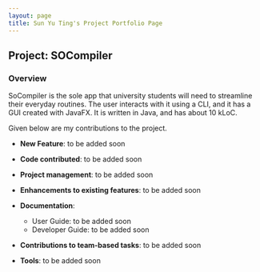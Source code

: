 ```yaml
---
layout: page
title: Sun Yu Ting's Project Portfolio Page
---
```


## Project: SOCompiler

### Overview
SoCompiler is the sole app that university students will need to streamline their everyday routines.
The user interacts with it using a CLI, and it has a GUI created with JavaFX.
It is written in Java, and has about 10 kLoC.

Given below are my contributions to the project.

* **New Feature**:
  to be added soon

* **Code contributed**:
  to be added soon

* **Project management**:
  to be added soon

* **Enhancements to existing features**:
  to be added soon
* **Documentation**:
    * User Guide:
      to be added soon
    * Developer Guide:
      to be added soon
* **Contributions to team-based tasks**:
  to be added soon
* **Tools**:
  to be added soon
